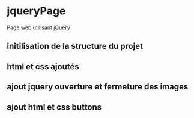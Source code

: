 # jqueryPage

Page web utilisant jQuery

## initilisation de la structure du projet

## html et css ajoutés

## ajout jquery ouverture et fermeture des images

## ajout html et css buttons
